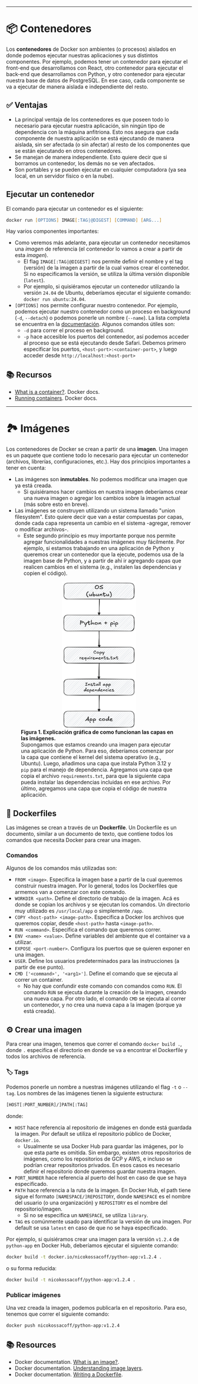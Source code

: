 ***

# 📦 Contenedores

Los **contenedores** de Docker son ambientes (o procesos) aislados en donde podemos ejecutar nuestras aplicaciones y sus distintos componentes. Por ejemplo, podemos tener un contenedor para ejecutar el front-end que desarrollamos con React, otro contenedor para ejecutar el back-end que desarrollamos con Python, y otro contenedor para ejecutar nuestra base de datos de PostgreSQL. En ese caso, cada componente se va a ejecutar de manera aislada e independiente del resto.

## ✅ Ventajas

- La principal ventaja de los contenedores es que poseen todo lo necesario para ejecutar nuestra aplicación, sin ningún tipo de dependencia con la máquina anfitriona. Esto nos asegura que cada componente de nuestra aplicación se está ejecutando de manera aislada, sin ser afectada (o sin afectar) al resto de los componentes que se están ejecutando en otros contenedores.
- Se manejan de manera independiente. Esto quiere decir que si borramos un contenedor, los demás no se ven afectados.
- Son portables y se pueden ejecutar en cualquier computadora (ya sea local, en un servidor físico o en la nube).

## Ejecutar un contenedor

El comando para ejecutar un contenedor es el siguiente:
```zsh
docker run [OPTIONS] IMAGE[:TAG|@DIGEST] [COMMAND] [ARG...]
```

Hay varios componentes importantes:
- Como veremos más adelante, para ejecutar un contenedor necesitamos una _imagen_ de referencia (el contenedor lo vamos a crear a partir de esta _imagen_).
	- El flag `IMAGE[:TAG|@DIGEST]` nos permite definir el nombre y el tag (versión) de la imagen a partir de la cual vamos crear el contenedor. Si no especificamos la versión, se utiliza la última versión disponible (`latest`).
	- Por ejemplo, si quisiéramos ejecutar un contenedor utilizando la versión `24.04` de Ubuntu, deberíamos ejecutar el siguiente comando: `docker run ubuntu:24.04`.
- `[OPTIONS]` nos permite configurar nuestro contenedor. Por ejemplo, podemos ejecutar nuestro contenedor como un proceso en background (`-d`, `--detach`) o  podemos ponerle un nombre (`--name`). La lista completa se encuentra en la [documentación](https://docs.docker.com/reference/cli/docker/container/run/). Algunos comandos útiles son:
	- `-d` para correr el proceso en background.
	- `-p` hace accesible los puertos del contenedor, así podemos acceder al proceso que se está ejecutando desde Safari. Debemos primero especificar los puertos, `<host-port>:<container-port>`, y luego acceder desde `http://localhost:<host-port>`

## 📚 Recursos
- [What is a container?](https://docs.docker.com/get-started/docker-concepts/the-basics/what-is-a-container/). Docker docs.
- [Running containers](https://docs.docker.com/engine/containers/run/). Docker docs.
***

# 🏞️ Imágenes

Los contenedores de Docker se crean a partir de una **imagen**. Una imagen es un paquete que contiene todo lo necesario para ejecutar un contenedor (archivos, librerías, configuraciones, etc.).
Hay dos principios importantes a tener en cuenta:
- Las imágenes son **inmutables**. No podemos modificar una imagen que ya está creada.
	- Si quisiéramos hacer cambios en nuestra imagen deberíamos crear una nueva imagen o agregar los cambios sobre la imagen actual (más sobre esto en breve).
- Las imágenes se construyen utilizando un sistema llamado "union filesystem". Esto quiere decir que van a estar compuestas por capas, donde cada capa representa un cambio en el sistema -agregar, remover o modificar archivos-.
	- Este segundo principio es muy importante porque nos permite agregar funcionalidades a nuestras imágenes muy fácilmente. Por ejemplo, si estamos trabajando en una aplicación de Python y queremos crear un contenedor que la ejecute, podemos usa de la imagen base de Python, y a partir de ahí ir agregando capas que realicen cambios en el sistema (e.g., instalen las dependencias y copien el código).

<figure>
	<img src='attachments/image-layers.png' height='400' width='200' style="display: block; margin: 0 auto;"/>
	<figcaption><b>Figura 1. Explicación gráfica de como funcionan las capas en las imágenes.</b> <br>Supongamos que estamos creando una imagen para ejecutar una aplicación de Python. Para eso, deberíamos comenzar por la capa que contiene el kernel del sistema operativo (e.g., Ubuntu). Luego, añadimos una capa que instala Python 3.12 y <code>pip</code> para el manejo de dependencia. Agregamos una capa que copia el archivo <code>requirements.txt</code>, para que la siguiente capa pueda instalar las dependencias incluidas en ese archivo. Por último, agregamos una capa que copia el código de nuestra aplicación.</figcaption>
</figure>

## 📝 Dockerfiles

Las imágenes se crean a través de un **Dockerfile**. Un Dockerfile es un documento, similar a un documento de texto, que contiene todos los comandos que necesita Docker para crear una imagen.

### Comandos

Algunos de los comandos más utilizadas son:
- `FROM <image>`. Especifica la imagen base a partir de la cual queremos construir nuestra imagen. Por lo general, todos los Dockerfiles que armemos van a comenzar con este comando.
- `WORKDIR <path>`. Define el directorio de trabajo de la imagen. Acá es donde se copian los archivos y se ejecutan los comandos. Un directorio muy utilizado es `/usr/local/app` o simplemente `/app`.
- `COPY <host-path> <image-path>`.  Especifica a Docker los archivos que queremos copiar, desde `<host-path>` hasta `<image-path>`.
- `RUN <command>`. Especifica el comando que queremos correr.
- `ENV <name> <value>`. Define variables del ambiente que el container va a utilizar.
- `EXPOSE <port-number>`. Configura los puertos que se quieren exponer en una imagen.
- `USER`. Define los usuarios predeterminados para las instrucciones (a partir de ese punto).
- `CMD ['<command>', '<arg1>']`. Define el comando que se ejecuta al correr un container.
	- No hay que confundir este comando con comandos como `RUN`. El comando `RUN` se ejecuta durante la creación de la imagen, creando una nueva capa. Por otro lado, el comando `CMD` se ejecuta al correr un contenedor, y no crea una nueva capa a la imagen (porque ya está creada).

## ⚙️ Crear una imagen

Para crear una imagen, tenemos que correr el comando `docker build .`, donde `.` especifica el directorio en donde se va a encontrar el Dockerfile y todos los archivos de referencia.

### 🏷️ Tags

Podemos ponerle un nombre a nuestras imágenes utilizando el flag `-t` o `--tag`. Los nombres de las imágenes tienen la siguiente estructura:
```zsh
[HOST[:PORT_NUMBER]/]PATH[:TAG]
```
donde:
- `HOST` hace referencia al repositorio de imágenes en donde está guardada la imagen. Por default se utiliza el repositorio público de Docker, `docker.io`.
	- Usualmente se usa Docker Hub para guardar las imágenes, por lo que esta parte es omitida. Sin embargo, existen otros repositorios de imágenes, como los repositorios de GCP y AWS, e incluso se podrían crear repositorios privados. En esos casos es necesario definir el repositorio donde queremos guardar nuestra imagen.
- `PORT_NUMBER` hace referencia al puerto del host en caso de que se haya especificado.
- `PATH` hace referencia a la ruta de la imagen. En Docker Hub, el path tiene sigue el formato `[NAMESPACE/]REPOSITORY`, donde `NAMESPACE` es el nombre del usuario (o una organización) y `REPOSITORY` es el nombre del repositorio/imagen.
	- Si no se especifica un `NAMESPACE`, se utiliza `library`.
- `TAG` es comúnmente usado para identificar la versión de una imagen. Por default se usa `latest` en caso de que no se haya especificado.

Por ejemplo, si quisiéramos crear una imagen para la versión `v1.2.4` de `python-app` en Docker Hub, deberíamos ejecutar el siguiente comando:
```zsh
docker build -t docker.io/nicokossacoff/python-app:v1.2.4 .
```
o su forma reducida:
```zsh
docker build -t nicokossacoff/python-app:v1.2.4 .
```

### Publicar imágenes

Una vez creada la imagen, podemos publicarla en el repositorio. Para eso, tenemos que correr el siguiente comando:
```zsh
docker push nicokossacoff/python-app:v1.2.4
```

## 📚 Resources
- Docker documentation. [What is an image?](https://docs.docker.com/get-started/docker-concepts/the-basics/what-is-an-image/).
- Docker documentation. [Understanding image layers](https://docs.docker.com/get-started/docker-concepts/building-images/understanding-image-layers/).
- Docker documentation. [Writing a Dockerfile](https://docs.docker.com/get-started/docker-concepts/building-images/writing-a-dockerfile/).